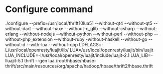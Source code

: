 # Configure command
./configure --prefix=/usr/local/thrift10lua51 --without-qt4 --without-qt5
--without-dart --without-haxe --without-c_glib --without-csharp --without-erlang
--without-nodejs --without-python --without-perl --without-php
--without-php_extension --without-ruby -without-haskell --without-go --without-d
--with-lua --without-cpp LDFLAGS=-L/usr/local/openresty/luajit/lib/
LUA=/usr/local/openresty/luajit/bin/luajit
LUA_INCLUDE=-I/usr/local/openresty/luajit/include/luajit-2.1
LUA_LIB=-lluajit-5.1
thrift --gen lua /root/hbase/hbase-thrift/src/main/resources/org/apache/hadoop/hbase/thrift2/hbase.thrift
